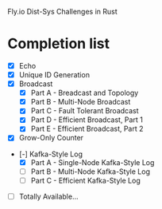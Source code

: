 Fly.io Dist-Sys Challenges in Rust

# Completion list

- [x] Echo
- [x] Unique ID Generation
- [x] Broadcast
  - [x] Part A - Breadcast and Topology
  - [x] Part B - Multi-Node Broadcast
  - [x] Part C - Fault Tolerant Broadcast
  - [x] Part D - Efficient Broadcast, Part 1
  - [x] Part E - Efficient Broadcast, Part 2
- [x] Grow-Only Counter
- [-] Kafka-Style Log
  - [x] Part A - Single-Node Kafka-Style Log
  - [ ] Part B - Multi-Node Kafka-Style Log
  - [ ] Part C - Efficient Kafka-Style Log
- [ ] Totally Available...
